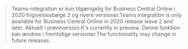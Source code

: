 > <span data-ttu-id="f0777-101">Teams-integration er kun tilgængelig for Business Central Online i 2020 frigivelsesbølge 2 og nyere versioner.</span><span class="sxs-lookup"><span data-stu-id="f0777-101">Teams integration is only available for Business Central Online in 2020 release wave 2 and later.</span></span> <span data-ttu-id="f0777-102">Aktuelt i prøveversion.</span><span class="sxs-lookup"><span data-stu-id="f0777-102">It's currently in preview.</span></span> <span data-ttu-id="f0777-103">Denne funktion kan ændres i fremtidige versioner.</span><span class="sxs-lookup"><span data-stu-id="f0777-103">The functionality may change in future releases.</span></span>